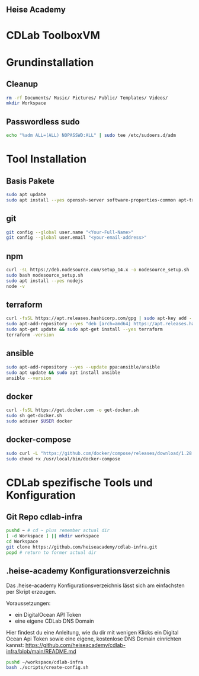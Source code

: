 ## Heise Academy
# CDLab ToolboxVM
# Grundinstallation
## Cleanup
```bash
rm -rf Documents/ Music/ Pictures/ Public/ Templates/ Videos/
mkdir Workspace
```
## Passwordless sudo
```bash
echo "%adm ALL=(ALL) NOPASSWD:ALL" | sudo tee /etc/sudoers.d/adm
```
# Tool Installation 
## Basis Pakete
```bash
sudo apt update
sudo apt install --yes openssh-server software-properties-common apt-transport-https ca-certificates curl gnupg lsb-release git
```
## git
```bash
git config --global user.name "<Your-Full-Name>"
git config --global user.email "<your-email-address>"
```
## npm
```bash
curl -sL https://deb.nodesource.com/setup_14.x -o nodesource_setup.sh
sudo bash nodesource_setup.sh
sudo apt install --yes nodejs
node -v
```
## terraform
```bash
curl -fsSL https://apt.releases.hashicorp.com/gpg | sudo apt-key add -
sudo apt-add-repository --yes "deb [arch=amd64] https://apt.releases.hashicorp.com $(lsb_release -cs) main"
sudo apt-get update && sudo apt-get install --yes terraform
terraform -version
```
## ansible
```bash
sudo apt-add-repository --yes --update ppa:ansible/ansible
sudo apt update && sudo apt install ansible
ansible --version
```
## docker
```bash
curl -fsSL https://get.docker.com -o get-docker.sh
sudo sh get-docker.sh
sudo adduser $USER docker
```
## docker-compose
```bash
sudo curl -L "https://github.com/docker/compose/releases/download/1.28.5/docker-compose-$(uname -s)-$(uname -m)" -o /usr/local/bin/docker-compose
sudo chmod +x /usr/local/bin/docker-compose
```
# CDLab spezifische Tools und Konfiguration
## Git Repo cdlab-infra
```bash
pushd ~ # cd ~ plus remember actual dir
[ -d Workspace ] || mkdir workspace
cd Workspace
git clone https://github.com/heiseacademy/cdlab-infra.git
popd # return to former actual dir
```
## .heise-academy Konfigurationsverzeichnis
Das .heise-academy Konfigurationsverzeichnis lässt sich am einfachsten per Skript erzeugen.

Voraussetzungen:
* ein DigitalOcean API Token
* eine eigene CDLab DNS Domain 

Hier findest du eine Anleitung, wie du dir mit wenigen Klicks ein Digital Ocean Api Token sowie eine eigene, kostenlose DNS Domain einrichten kannst: https://github.com/heiseacademy/cdlab-infra/blob/main/README.md

```bash
pushd ~/workspace/cdlab-infra
bash ./scripts/create-config.sh
```